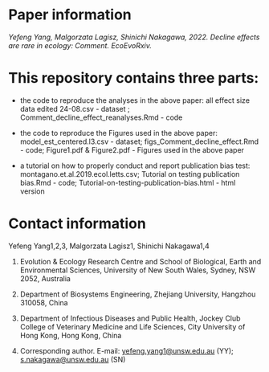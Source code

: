 # Paper information

*Yefeng Yang, Malgorzata Lagisz, Shinichi Nakagawa, 2022. Decline effects are rare in ecology: Comment. EcoEvoRxiv.*

# This repository contains three parts:

- the code to reproduce the analyses in the above paper: all effect size data edited 24-08.csv - dataset ;  Comment_decline_effect_reanalyses.Rmd - code

- the code to reproduce the Figures used in the above paper: model_est_centered.l3.csv - dataset; figs_Comment_decline_effect.Rmd - code; Figure1.pdf & Figure2.pdf - Figures used in the above paper

- a tutorial on how to properly conduct and report publication bias test: montagano.et.al.2019.ecol.letts.csv; Tutorial on testing publication bias.Rmd - code; Tutorial-on-testing-publication-bias.html - html version

# Contact information
Yefeng Yang1,2,3, Malgorzata Lagisz1, Shinichi Nakagawa1,4

1. Evolution & Ecology Research Centre and School of Biological, Earth and Environmental Sciences, University of New South Wales, Sydney, NSW 2052, Australia
2. Department of Biosystems Engineering, Zhejiang University, Hangzhou 310058, China
3. Department of Infectious Diseases and Public Health, Jockey Club College of Veterinary Medicine and Life Sciences, City University of Hong Kong, Hong Kong, China

4. Corresponding author. E-mail: yefeng.yang1@unsw.edu.au (YY); s.nakagawa@unsw.edu.au (SN)
